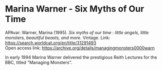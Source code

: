 # Marina Warner - Six Myths of Our Time  

APAvar: Warner, Marina (1995). *Six myths of our time : little angels, little monsters, beautiful beasts, and more*. Vintage.
Link: <https://search.worldcat.org/en/title/31291493>   
Open access link: <https://archive.org/details/managingmonsters0000warn>  

In early 1994 Marina Warner delivered the prestigious Reith Lectures for the BBC, titled "Managing Monsters".    



